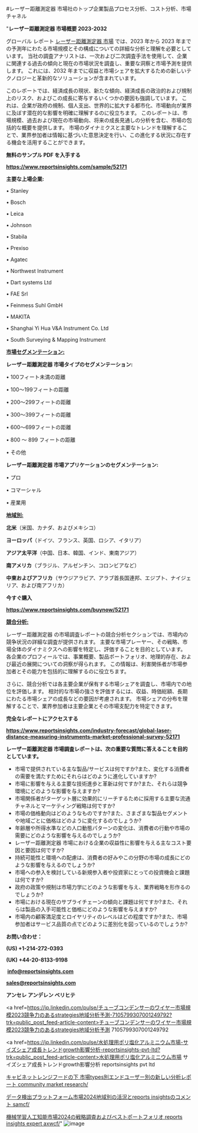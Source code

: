 #レーザー距離測定器 市場社のトップ企業製品プロセス分析、コスト分析、市場チャネル

"<strong>レーザー距離測定器 市場概要 2023-2032</strong>

グローバル レポート <a href=https://www.reportsinsights.com/sample/52171>レーザー距離測定器 市場</a> では、2023 年から 2023 年までの予測年にわたる市場規模とその構成についての詳細な分析と理解を必要としています。 当社の調査アナリストは、一次および二次調査手法を使用して、企業に関連する過去の傾向と現在の市場状況を調査し、重要な洞察と市場予測を提供します。 これには、2032 年までに収益と市場シェアを拡大​​するための新しいテクノロジーと革新的なソリューションが含まれています。

このレポートでは、経済成長の現状、新たな傾向、経済成長の政治的および規制上のリスク、およびこの成長に寄与するいくつかの要因も強調しています。 これは、企業が政府の規制、個人支出、世界的に拡大する都市化、市場動向が業界に及ぼす潜在的な影響を明確に理解するのに役立ちます。 このレポートは、市場規模、過去および現在の市場動向、将来の成長見通しの分析を含む、市場の包括的な概要を提供します。 市場のダイナミクスと主要なトレンドを理解することで、業界参加者は情報に基づいた意思決定を行い、この進化する状況に存在する機会を活用することができます。

<strong><b>無料のサンプル PDF を入手する</b></strong>

<a href=https://www.reportsinsights.com/sample/52171><strong><u>https://www.reportsinsights.com/sample/52171</u></strong></a>

<strong>主要な上場企業:</strong>

• Stanley

• Bosch

• Leica

• Johnson

• Stabila

• Prexiso

• Agatec

• Northwest Instrument

• Dart systems Ltd

• FAE Srl

• Feinmess Suhl GmbH

• MAKITA

• Shanghai Yi Hua V&A Instrument Co.  Ltd

• South Surveying & Mapping Instrument

<strong><u>市場セグメンテーション</u></strong><strong><u>:</u></strong>

<strong>レーザー距離測定器 市場タイプのセグメンテーション:</strong>

• 100フィート未満の距離

• 100～199フィートの距離

• 200～299フィートの距離

• 300～399フィートの距離

• 600～699フィートの距離

• 800 ～ 899 フィートの距離

• その他

<strong>レーザー距離測定器 市場アプリケーションのセグメンテーション:</strong>

• プロ

• コマーシャル

• 産業用

<strong><u>地域別</u></strong><strong><u>:</u></strong>

<strong>北米</strong>（米国、カナダ、およびメキシコ）

<strong>ヨーロッパ</strong>（ドイツ、フランス、英国、ロシア、イタリア）

<strong>アジア太平洋</strong>（中国、日本、韓国、インド、東南アジア）

<strong>南アメリカ</strong>（ブラジル、アルゼンチン、コロンビアなど）

<strong>中東およびアフリカ</strong>（サウジアラビア、アラブ首長国連邦、エジプト、ナイジェリア、および南アフリカ）

<strong>今すぐ購入</strong>

<a href=https://www.reportsinsights.com/buynow/52171><strong><u>https://www.reportsinsights.com/buynow/52171</u></strong></a>

<strong><u>競合分析:</u></strong>

レーザー距離測定器 の市場調査レポートの競合分析セクションでは、市場内の競争状況の詳細な調査が提供されます。 主要な市場プレーヤー、その戦略、市場全体のダイナミクスへの影響を特定し、評価することを目的としています。 各企業のプロフィールでは、事業概要、製品ポートフォリオ、地理的存在、および最近の展開についての洞察が得られます。 この情報は、利害関係者が市場参加者とその能力を包括的に理解するのに役立ちます。

さらに、競合分析では各主要企業が保有する市場シェアを調査し、市場内での地位を評価します。 相対的な市場の強さを評価するには、収益、時価総額、長期にわたる市場シェアの成長などの要因が考慮されます。 市場シェアの分布を理解することで、業界参加者は主要企業とその市場支配力を特定できます。

<strong>完全なレポートにアクセスする</strong>

<a href=https://www.reportsinsights.com/industry-forecast/global-laser-distance-measuring-instruments-market-professional-survey-52171><strong><u><b>https://www.reportsinsights.com/industry-forecast/global-laser-distance-measuring-instruments-market-professional-survey-52171</b></u></strong></a>

<strong><b>レーザー距離測定器 市場調査レポートは、次の重要な質問に答えることを目的としています。</b></strong>
<ul>
  <li>市場で提供されている主な製品/サービスは何ですか?また、変化する消費者の需要を満たすためにそれらはどのように進化していますか?</li>
  <li>市場に影響を与える主要な技術進歩と革新は何ですか?また、それらは競争環境にどのような影響を与えますか?</li>
  <li>市場関係者がターゲット層に効果的にリーチするために採用する主要な流通チャネルとマーケティング戦略は何ですか?</li>
  <li>市場の価格動向はどのようなものですか?また、さまざまな製品セグメントや地域ごとに価格はどのように変化するのでしょうか?</li>
  <li>年齢層や所得水準などの人口動態パターンの変化は、消費者の行動や市場の需要にどのような影響を与えるのでしょうか?</li>
  <li>レーザー距離測定器 市場における企業の収益性に影響を与える主なコスト要因と要因は何ですか?</li>
  <li>持続可能性と環境への配慮は、消費者の好みやこの分野の市場の成長にどのような影響を与えるのでしょうか?</li>
  <li>市場への参入を検討している新規参入者や投資家にとっての投資機会と課題は何ですか?</li>
  <li>政府の政策や規制は市場力学にどのような影響を与え、業界戦略を形作るのでしょうか?</li>
  <li>市場における現在のサプライチェーンの傾向と課題は何ですか?また、それらは製品の入手可能性と価格にどのような影響を与えますか?</li>
  <li>市場内の顧客満足度とロイヤリティのレベルはどの程度ですか?また、市場参加者はサービス品質の点でどのように差別化を図っているのでしょうか?</li>
</ul>
<strong>お問い合わせ：</strong>

<strong>(US) +1-214-272-0393</strong>

<strong>(UK) +44-20-8133-9198</strong>

<strong> </strong><a href=info@reportsinsights.com><strong><u>info@reportsinsights.com</u></strong></a>

<a href=sales@reportsinsights.com><strong><u>sales@reportsinsights.com</u></strong></a>

<strong>アンセレ アンデレン ベリヒテ</strong>

<a href=https://jp.linkedin.com/pulse/チューブコンデンサーのワイヤー市場規模2023競争力のあるstrategies地域分析予測-7105799307001249792?trk=public_post_feed-article-content>チューブコンデンサーのワイヤー市場規模2023競争力のあるstrategies地域分析予測 7105799307001249792</a>

<a href=https://jp.linkedin.com/pulse/水処理用ポリ塩化アルミニウム市場-サイズシェア成長トレンドgrowth影響分析-reportsinsights-pvt-ltd?trk=public_post_feed-article-content>水処理用ポリ塩化アルミニウム市場 サイズシェア成長トレンドgrowth影響分析 reportsinsights pvt ltd</a>

<a href=https://www.linkedin.com/pulse/キャビネットレンジフードの下-市場types別エンドユーザー別の新しい分析レポート-community-market-research/>キャビネットレンジフードの下 市場types別エンドユーザー別の新しい分析レポート community market research/</a>

<a href=https://www.linkedin.com/pulse/データ検出プラットフォーム市場2024地域別の活況とreports-insightsのコメント-samcf/>データ検出プラットフォーム市場2024地域別の活況とreports insightsのコメント samcf/</a>

<a href=https://www.linkedin.com/pulse/機械学習人工知能市場2024の戦略調査およびベストポートフォリオ-reports-insights-expert-axwcf/>機械学習人工知能市場2024の戦略調査およびベストポートフォリオ reports insights expert axwcf/</a>"
![image](https://github.com/aanak123/RIMarketer1/assets/158471119/bfdcdc95-5233-4c8f-a639-3a041380219e)
